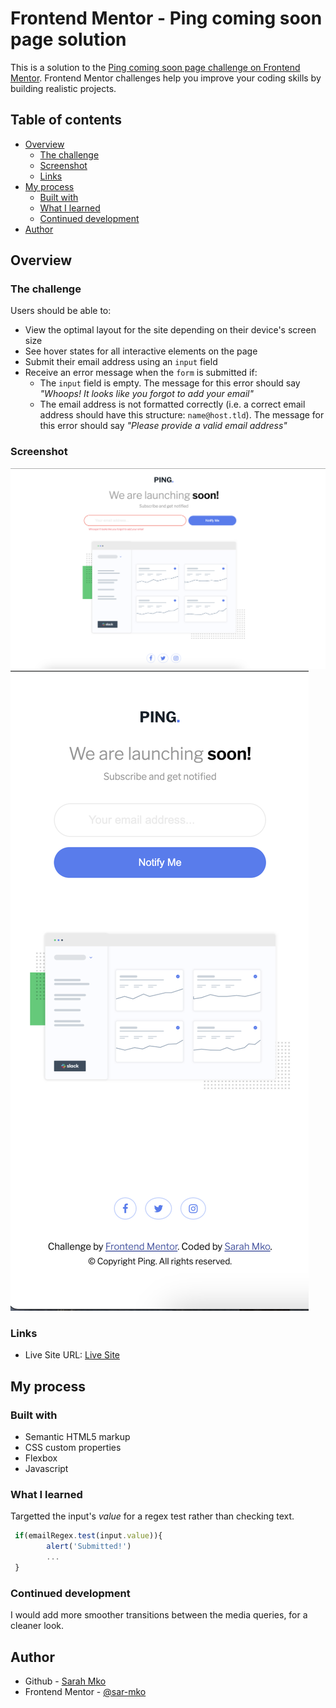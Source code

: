 # Frontend Mentor - Ping coming soon page solution

This is a solution to the [Ping coming soon page challenge on Frontend Mentor](https://www.frontendmentor.io/challenges/ping-single-column-coming-soon-page-5cadd051fec04111f7b848da). Frontend Mentor challenges help you improve your coding skills by building realistic projects. 

## Table of contents

- [Overview](#overview)
  - [The challenge](#the-challenge)
  - [Screenshot](#screenshot)
  - [Links](#links)
- [My process](#my-process)
  - [Built with](#built-with)
  - [What I learned](#what-i-learned)
  - [Continued development](#continued-development)
- [Author](#author)

## Overview

### The challenge

Users should be able to:

- View the optimal layout for the site depending on their device's screen size
- See hover states for all interactive elements on the page
- Submit their email address using an `input` field
- Receive an error message when the `form` is submitted if:
	- The `input` field is empty. The message for this error should say *"Whoops! It looks like you forgot to add your email"*
	- The email address is not formatted correctly (i.e. a correct email address should have this structure: `name@host.tld`). The message for this error should say *"Please provide a valid email address"*

### Screenshot

![Desktop](images/desktop-prev.png)
![Mobile](images/mobile-prev.png)

### Links

- Live Site URL: [Live Site](https://sar-mko.github.io/ping-coming-soon-page-master/)

## My process

### Built with

- Semantic HTML5 markup
- CSS custom properties
- Flexbox
- Javascript

### What I learned
Targetted the input's *value* for a regex test rather than checking text.
```js
 if(emailRegex.test(input.value)){
        alert('Submitted!')
        ...
 }
```

### Continued development

I would add more smoother transitions between the media queries, for a cleaner look.

## Author

- Github - [Sarah Mko](https://github.com/sar-mko)
- Frontend Mentor - [@sar-mko](https://www.frontendmentor.io/profile/sar-mko)
